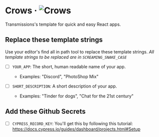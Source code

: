 # Crows &middot; ![Crows](https://img.shields.io/badge/Made%20with-Crows-black?logo=react&logoColor=white)

Transmissions's template for quick and easy React apps.

## Replace these template strings

Use your editor's find all in path tool to replace these template strings.
_All template strings to be replaced are in `SCREAMING_SNAKE_CASE`_

- [ ] `YOUR_APP`: The short, human readable name of your app.

  - Examples: "Discord", "PhotoShop Mix"

- [ ] `SHORT_DESCRIPTION`: A short description of your app.
  - Examples: "Tinder for dogs", "Chat for the 21st century"

## Add these Github Secrets

- [ ] `CYPRESS_RECORD_KEY`: You'll get this by following this tutorial: https://docs.cypress.io/guides/dashboard/projects.html#Setup
